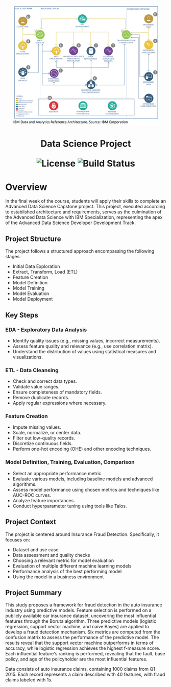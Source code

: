 <p align="center">
  <img src="architecture.jpg" alt="data-science-project" width="460">
</p>

<h1 align="center">Data Science Project</h>

<p align="center">
  <img alt="License" src="https://img.shields.io/badge/license-MIT-blue.svg">
  <img alt="Build Status" src="https://img.shields.io/badge/build-passing-teal.svg">
</p>

# Overview

In the final week of the course, students will apply their skills to complete an Advanced Data Science Capstone project. This project, executed according to established architecture and requirements, serves as the culmination of the Advanced Data Science with IBM Specialization, representing the apex of the Advanced Data Science Developer Development Track.

## Project Structure

The project follows a structured approach encompassing the following stages:

* Initial Data Exploration
* Extract, Transform, Load (ETL)
* Feature Creation
* Model Definition
* Model Training
* Model Evaluation
* Model Deployment

## Key Steps

### EDA - Exploratory Data Analysis

- Identify quality issues (e.g., missing values, incorrect measurements).
- Assess feature quality and relevance (e.g., use correlation matrix).
- Understand the distribution of values using statistical measures and visualizations.

### ETL - Data Cleansing

- Check and correct data types.
- Validate value ranges.
- Ensure completeness of mandatory fields.
- Remove duplicate records.
- Apply regular expressions where necessary.

### Feature Creation

- Impute missing values.
- Scale, normalize, or center data.
- Filter out low-quality records.
- Discretize continuous fields.
- Perform one-hot encoding (OHE) and other encoding techniques.

### Model Definition, Training, Evaluation, Comparison

- Select an appropriate performance metric.
- Evaluate various models, including baseline models and advanced algorithms.
- Assess model performance using chosen metrics and techniques like AUC-ROC curves.
- Analyze feature importances.
- Conduct hyperparameter tuning using tools like Talos.

## Project Context

The project is centered around Insurance Fraud Detection. Specifically, it focuses on:

- Dataset and use case
- Data assessment and quality checks
- Choosing a relevant metric for model evaluation
- Evaluation of multiple different machine learning models
- Performance analysis of the best performing model
- Using the model in a business environment

## Project Summary

This study proposes a framework for fraud detection in the auto insurance industry using predictive models. Feature selection is performed on a publicly available car insurance dataset, uncovering the most influential features through the Boruta algorithm. Three predictive models (logistic regression, support vector machine, and naïve Bayes) are applied to develop a fraud detection mechanism. Six metrics are computed from the confusion matrix to assess the performance of the predictive model. The results reveal that the support vector machine outperforms in terms of accuracy, while logistic regression achieves the highest f-measure score. Each influential feature's ranking is performed, revealing that the fault, base policy, and age of the policyholder are the most influential features.

Data consists of auto insurance claims, containing 1000 claims from Q1 2015. Each record represents a claim described with 40 features, with fraud claims labeled with 1s.